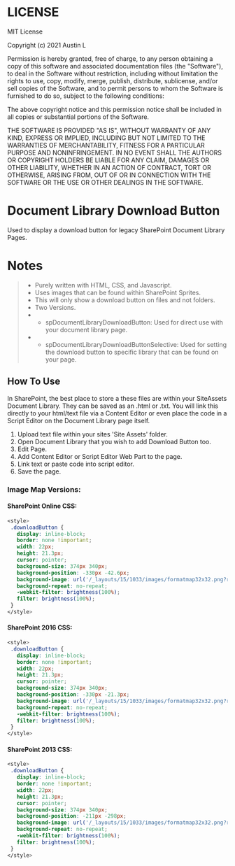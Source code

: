 # LICENSE
MIT License

Copyright (c) 2021 Austin L

Permission is hereby granted, free of charge, to any person obtaining a copy
of this software and associated documentation files (the "Software"), to deal
in the Software without restriction, including without limitation the rights
to use, copy, modify, merge, publish, distribute, sublicense, and/or sell
copies of the Software, and to permit persons to whom the Software is
furnished to do so, subject to the following conditions:

The above copyright notice and this permission notice shall be included in all
copies or substantial portions of the Software.

THE SOFTWARE IS PROVIDED "AS IS", WITHOUT WARRANTY OF ANY KIND, EXPRESS OR
IMPLIED, INCLUDING BUT NOT LIMITED TO THE WARRANTIES OF MERCHANTABILITY,
FITNESS FOR A PARTICULAR PURPOSE AND NONINFRINGEMENT. IN NO EVENT SHALL THE
AUTHORS OR COPYRIGHT HOLDERS BE LIABLE FOR ANY CLAIM, DAMAGES OR OTHER
LIABILITY, WHETHER IN AN ACTION OF CONTRACT, TORT OR OTHERWISE, ARISING FROM,
OUT OF OR IN CONNECTION WITH THE SOFTWARE OR THE USE OR OTHER DEALINGS IN THE
SOFTWARE.

# Document Library Download Button
Used to display a download button for legacy SharePoint Document Library Pages.

# Notes
 > - Purely written with HTML, CSS, and Javascript.
 > - Uses images that can be found within SharePoint Sprites.
 > - This will only show a download button on files and not folders.
 > - Two Versions.
 > - - spDocumentLibraryDownloadButton: Used for direct use with your document library page.
 > - - spDocumentLibraryDownloadButtonSelective: Used for setting the download button to specific library that can be found on your page.

## How To Use
In SharePoint, the best place to store a these files are within your SiteAssets Document Library. They can be saved as an .html or .txt. You will link this directly to your html/text file via a Content Editor or even place the code in a Script Editor on the Document Library page itself.

1. Upload text file within your sites 'Site Assets' folder. 
2. Open Document Library that you wish to add Download Button too.
3. Edit Page.
4. Add Content Editor or Script Editor Web Part to the page.
5. Link text or paste code into script editor.
6. Save the page.

### Image Map Versions:
#### SharePoint Online CSS:
```CSS
<style>
 .downloadButton {
   display: inline-block;
   border: none !important;
   width: 22px;
   height: 21.3px;
   cursor: pointer;
   background-size: 374px 340px;
   background-position: -330px -42.6px;
   background-image: url('/_layouts/15/1033/images/formatmap32x32.png?rev=47');
   background-repeat: no-repeat;
   -webkit-filter: brightness(100%);
   filter: brightness(100%);
 }
</style>
```

#### SharePoint 2016 CSS:
```CSS
<style>
 .downloadButton {
   display: inline-block;
   border: none !important;
   width: 22px;
   height: 21.3px;
   cursor: pointer;
   background-size: 374px 340px;
   background-position: -330px -21.3px;
   background-image: url('/_layouts/15/1033/images/formatmap32x32.png?rev=40');
   background-repeat: no-repeat;
   -webkit-filter: brightness(100%);
   filter: brightness(100%);
 }
</style>
```

#### SharePoint 2013 CSS:
```CSS
<style>
 .downloadButton {
   display: inline-block;
   border: none !important;
   width: 22px;
   height: 21.3px;
   cursor: pointer;
   background-size: 374px 340px;
   background-position: -211px -298px;
   background-image: url('/_layouts/15/1033/images/formatmap32x32.png?rev=40');
   background-repeat: no-repeat;
   -webkit-filter: brightness(100%);
   filter: brightness(100%);
 }
</style>
```
